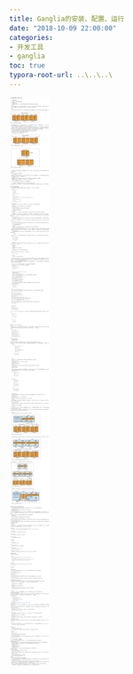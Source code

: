 ```yaml
---
title: Ganglia的安装、配置、运行
date: "2018-10-09 22:00:00"
categories:
- 开发工具
- ganglia
toc: true
typora-root-url: ..\..\..\
---
```





![1546107489393](/img/1546107489393.png)